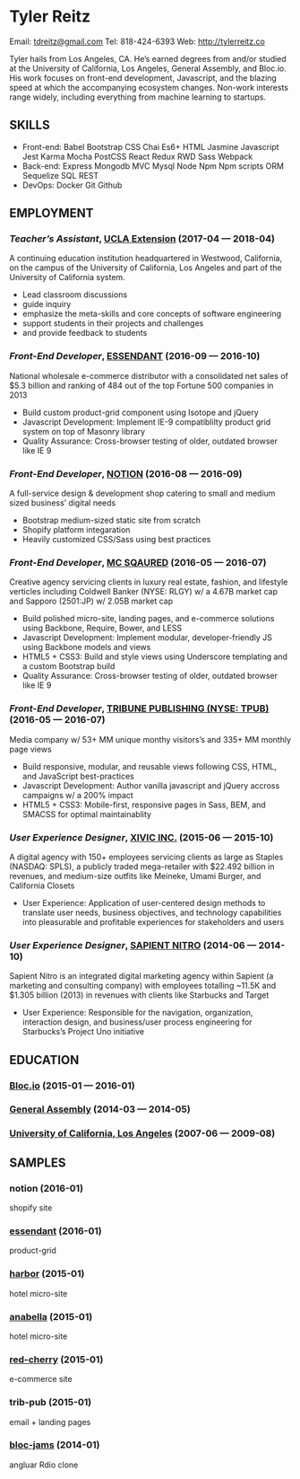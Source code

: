 Tyler Reitz
============
Email: tdreitz@gmail.com
Tel: 818-424-6393
Web: http://tylerreitz.co

Tyler hails from Los Angeles, CA. He’s earned degrees from and/or studied at the University of California, Los Angeles, General Assembly, and Bloc.io. His work focuses on front-end development, Javascript, and the blazing speed at which the accompanying ecosystem changes. Non-work interests range widely, including everything from machine learning to startups.

## SKILLS

  - Front-end: Babel Bootstrap CSS Chai Es6+ HTML Jasmine Javascript Jest Karma Mocha PostCSS React Redux RWD Sass Webpack 
  - Back-end: Express Mongodb MVC Mysql Node Npm Npm scripts ORM Sequelize SQL REST 
  - DevOps: Docker Git Github 

## EMPLOYMENT

### *Teacher’s Assistant*, [UCLA Extension](https://codingbootcamp.uclaextension.edu/) (2017-04 — 2018-04)

A continuing education institution headquartered in Westwood, California, on the campus of the University of California, Los Angeles and part of the University of California system.
  - Lead classroom discussions
  - guide inquiry
  - emphasize the meta-skills and core concepts of software engineering
  - support students in their projects and challenges
  - and provide feedback to students

### *Front-End Developer*, [ESSENDANT](https://www.essendant.com/) (2016-09 — 2016-10)

National wholesale e-commerce distributor with a consolidated net sales of $5.3 billion and ranking of 484 out of the top Fortune 500 companies in 2013
  - Build custom product-grid component using Isotope and jQuery
  - Javascript Development: Implement IE-9 compatiblilty product grid system on top of Masonry library
  - Quality Assurance: Cross-browser testing of older, outdated browser like IE 9

### *Front-End Developer*, [NOTION](https://www.facebook.com/NotionCreativeAgency/) (2016-08 — 2016-09)

A full-service design & development shop catering to small and medium sized business’ digital needs
  - Bootstrap medium-sized static site from scratch
  - Shopify platform integaration
  - Heavily customized CSS/Sass using best practices

### *Front-End Developer*, [MC SQAURED](https://e-mc2.com/) (2016-05 — 2016-07)

Creative agency servicing clients in luxury real estate, fashion, and lifestyle verticles including Coldwell Banker (NYSE: RLGY) w/ a 4.67B market cap and Sapporo (2501:JP) w/ 2.05B market cap
  - Build polished micro-site, landing pages, and e-commerce solutions using Backbone, Require, Bower, and LESS
  - Javascript Development: Implement modular, developer-friendly JS using Backbone models and views
  - HTML5 + CSS3: Build and style views using Underscore templating and a custom Bootstrap build
  - Quality Assurance: Cross-browser testing of older, outdated browser like IE 9

### *Front-End Developer*, [TRIBUNE PUBLISHING (NYSE: TPUB)](https://e-mc2.com/) (2016-05 — 2016-07)

Media company w/ 53+ MM unique monthy visitors’s and 335+ MM monthly page views
  - Build responsive, modular, and reusable views following CSS, HTML, and JavaScript best-practices
  - Javascript Development: Author vanilla javascript and jQuery accross campaigns w/ a 200% impact
  - HTML5 + CSS3: Mobile-first, responsive pages in Sass, BEM, and SMACSS for optimal maintainablity

### *User Experience Designer*, [XIVIC INC.](http://www.xivic.com/) (2015-06 — 2015-10)

A digital agency with 150+ employees servicing clients as large as Staples (NASDAQ: SPLS), a publicly traded mega-retailer with $22.492 billion in revenues, and medium-size outfits like Meineke, Umami Burger, and California Closets
  - User Experience: Application of user-centered design methods to translate user needs, business objectives, and technology capabilities into pleasurable and profitable experiences for stakeholders and users

### *User Experience Designer*, [SAPIENT NITRO](http://www.sapientnitro.com/en-us.html) (2014-06 — 2014-10)

Sapient Nitro is an integrated digital marketing agency within Sapient (a marketing and consulting company)  with employees totalling ~11.5K and $1.305 billion (2013) in revenues with clients like Starbucks and Target
  - User Experience: Responsible for the navigation, organization, interaction design, and business/user process engineering for Starbucks’s Project Uno initiative




## EDUCATION

### [Bloc.io](http://bloc.io/) (2015-01 — 2016-01)



### [General Assembly](https://generalassemb.ly/) (2014-03 — 2014-05)



### [University of California, Los Angeles](http://www.ucla.edu/) (2007-06 — 2009-08)





## SAMPLES

### notion (2016-01)

shopify site

### [essendant](https://github.com/tylerreitz/essendant) (2016-01)

product-grid

### [harbor](http://1700southharbor.com/) (2015-01)

hotel micro-site

### [anabella](http://1030westkatella.com/) (2015-01)

hotel micro-site

### [red-cherry](https://shopredcherry.com/) (2015-01)

e-commerce site

### trib-pub (2015-01)

email + landing pages

### [bloc-jams](https://github.com/tylerreitz/bloc-jams-angular) (2014-01)

angluar Rdio clone








